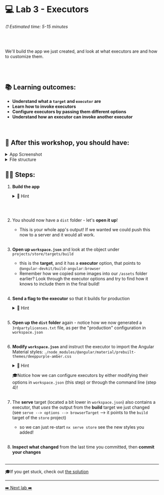 # 💻 Lab 3 - Executors

###### ⏰ Estimated time: 5-15 minutes
<br />

We'll build the app we just created, and look at what executors are and how to customize them.

<br /><br />

## 📚 Learning outcomes:

- **Understand what a `target` and `executor` are**
- **Learn how to invoke executors**
- **Configure executors by passing them different options**
- **Understand how an executor can invoke another executor**
<br /><br /><br />

## 📲 After this workshop, you should have:

<details>
  <summary>App Screenshot</summary>
  <img src="../assets/lab3_screenshot.png" width="500" alt="screenshot of lab3 result">
</details>

<details>
  <summary>File structure</summary>
  <img src="../assets/lab3_directory-structure.png" height="700" alt="lab3 file structure">
</details>

## 🏋️‍♀️ Steps:

1. **Build the app**

   <details>
   <summary>🐳 Hint</summary>
   <img src="../assets/lab3_build_cmds.png" alt="Nx executor command structure">
   </details>

   <br /> <br /> 

2. You should now have a `dist` folder - let's **open it up**!
   - This is your whole app's output! If we wanted we could push this now to a server and it would all work.
   <br /> <br /> 
3. **Open up `workspace.json`** and look at the object under `projects/store/targets/build`
   - this is the **target**, and it has a **executor** option, that points to `@angular-devkit/build-angular:browser`
   - Remember how we copied some images into our `/assets` folder earlier? Look through the executor options and try to find how it knows to include them in the final build!
   <br /> <br /> 
4. **Send a flag to the executor** so that it builds for production

   <details>
   <summary>🐳 Hint</summary>

   `--configuration=production`

   </details>
   <br /> 

5. **Open up the `dist` folder** again - notice how we now generated a `3rdpartylicenses.txt` file, as per the "production" configuration in `workspace.json`
   <br /> <br /> 
6. **Modify `workspace.json`** and instruct the executor to import the Angular Material styles: `./node_modules/@angular/material/prebuilt-themes/deeppurple-amber.css`

   <details>
    <summary>🐳 Hint</summary>
    
    Add it to: `"styles": ["apps/store/src/styles.css"]`
   </details>

   🎓Notice how we can configure executors by either modifying their options in `workspace.json` (this step) or through the command line (step 4)!
   <br /> <br /> 

7. The **serve** target (located a bit lower in `workspace.json`) also contains a executor, that _uses_ the output from the **build** target we just changed
   (see `serve --> options --> browserTarget` --> it points to the `build` target of the `store` project)
   - so we can just re-start `nx serve store` see the new styles you added!
   <br /> <br /> 
8. **Inspect what changed** from the last time you committed, then **commit your changes**
   <br /> <br /> 

---

🎓If you get stuck, check out [the solution](SOLUTION.md)

---

[➡️ Next lab ➡️](../lab4/LAB.md)
